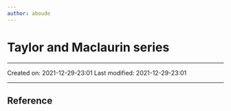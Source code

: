 ```yaml
---
author: aboude
---
```

# Taylor and Maclaurin series
___

Created on: 2021-12-29-23:01
Last modified: 2021-12-29-23:01

___

## Reference